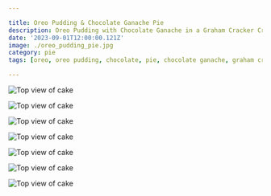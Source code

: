 ```yaml
---

title: Oreo Pudding & Chocolate Ganache Pie
description: Oreo Pudding with Chocolate Ganache in a Graham Cracker Crust
date: '2023-09-01T12:00:00.121Z'
image: ./oreo_pudding_pie.jpg
category: pie
tags: [oreo, oreo pudding, chocolate, pie, chocolate ganache, graham cracker]

---
```


![Top view of cake](./oreo_pudding_pie-7.jpg)

<div class="multi-picture multi-picture--2 hide-mobile-flex">

![Top view of cake](./oreo_pudding_pie-2.jpg)

![Top view of cake](./oreo_pudding_pie.jpg)

</div>

![Top view of cake](./oreo_pudding_pie-4.jpg)

<div class="multi-picture multi-picture--2 hide-mobile-flex">

![Top view of cake](./oreo_pie_step1.jpg)

![Top view of cake](./oreo_pie_step2.jpg)

</div>

![Top view of cake](./oreo_pie_full.jpg)
